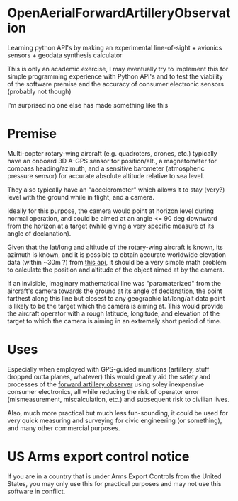 # OpenAerialForwardArtilleryObservation
Learning python API's by making an experimental line-of-sight + avionics sensors + geodata synthesis calculator

This is only an academic exercise, I may eventually try to implement this for simple programming experience with Python API's and to test the viability of the software premise and the accuracy of consumer electronic sensors (probably not though)

I'm surprised no one else has made something like this

# Premise
Multi-copter rotary-wing aircraft (e.g. quadroters, drones, etc.) typically have an onboard 3D A-GPS sensor for position/alt., a magnetometer for compass heading/azimuth,  and a sensitive barometer (atmospheric pressure sensor) for accurate absolute altitude relative to sea level. 

They also typically have an "accelerometer" which allows it to stay (very?) level with the ground while in flight, and a camera. 

Ideally for this purpose, the camera would point at horizon level during normal operation, and could be aimed at an angle <= 90 deg downward from the horizon at a target (while giving a very specific measure of its angle of declanation). 

Given that the lat/long and altitude of the rotary-wing aircraft is known, its azimuth is known, and it is possible to obtain accurate worldwide elevation data (within ~30m ?) from [this api](https://pypi.org/project/elevation/), it should be a very simple math problem to calculate the position and altitude of the object aimed at by the camera. 

If an invisible, imaginary mathematical line was "paramaterized" from the aircraft's camera towards the ground at its angle of declanation, the point farthest along this line but closest to any geographic lat/long/alt data point is likely to be the target which the camera is aiming at. This would provide the aircraft operator with a rough latitude, longitude, and elevation of the target to which the camera is aiming in an extremely short period of time.

# Uses
Especially when employed with GPS-guided munitions (artillery, stuff dropped outta planes, whatever) this would greatly aid the safety and processes of the [forward artillery observer](https://en.wikipedia.org/wiki/Artillery_observer) using soley inexpensive consumer electronics, all while reducing the risk of operator error (mismeasurement, miscalculation, etc.) and subsequent risk to civilian lives.  

Also, much more practical but much less fun-sounding, it could be used for very quick measuring and surveying for civic engineering (or something), and many other commercial purposes. 

# US Arms export control notice
If you are in a country that is under Arms Export Controls from the United States, you may only use this for practical purposes and may not use this software in conflict.
